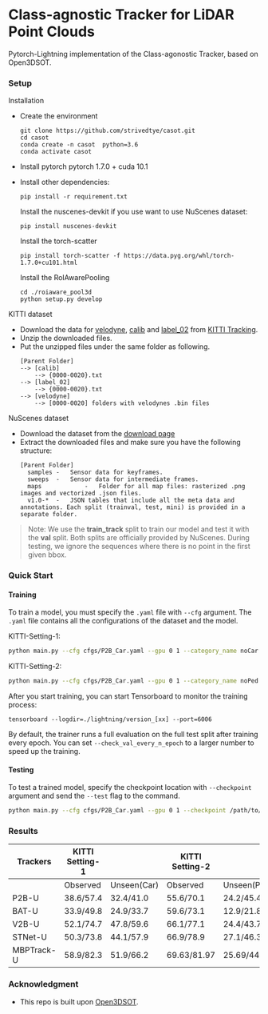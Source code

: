# Class-agnostic Tracker for LiDAR Point Clouds
Pytorch-Lightning implementation of the Class-agonostic Tracker, based on Open3DSOT.  

### Setup
Installation
+ Create the environment
  ```
  git clone https://github.com/strivedtye/casot.git
  cd casot
  conda create -n casot  python=3.6
  conda activate casot
  ```
+ Install pytorch
  pytorch 1.7.0 + cuda 10.1

+ Install other dependencies:
  ```
  pip install -r requirement.txt
  ```
  Install the nuscenes-devkit if you use want to use NuScenes dataset:
  ```
  pip install nuscenes-devkit
  ```
  Install the torch-scatter
  ```
  pip install torch-scatter -f https://data.pyg.org/whl/torch-1.7.0+cu101.html
  ```
  Install the RoIAwarePooling
  ```
  cd ./roiaware_pool3d
  python setup.py develop
  ```
  

KITTI dataset
+ Download the data for [velodyne](http://www.cvlibs.net/download.php?file=data_tracking_velodyne.zip), [calib](http://www.cvlibs.net/download.php?file=data_tracking_calib.zip) and [label_02](http://www.cvlibs.net/download.php?file=data_tracking_label_2.zip) from [KITTI Tracking](http://www.cvlibs.net/datasets/kitti/eval_tracking.php).
+ Unzip the downloaded files.
+ Put the unzipped files under the same folder as following.
  ```
  [Parent Folder]
  --> [calib]
      --> {0000-0020}.txt
  --> [label_02]
      --> {0000-0020}.txt
  --> [velodyne]
      --> [0000-0020] folders with velodynes .bin files
  ```

NuScenes dataset
+ Download the dataset from the [download page](https://www.nuscenes.org/download)
+ Extract the downloaded files and make sure you have the following structure:
  ```
  [Parent Folder]
    samples	-	Sensor data for keyframes.
    sweeps	-	Sensor data for intermediate frames.
    maps	        -	Folder for all map files: rasterized .png images and vectorized .json files.
    v1.0-*	-	JSON tables that include all the meta data and annotations. Each split (trainval, test, mini) is provided in a separate folder.
  ```
>Note: We use the **train_track** split to train our model and test it with the **val** split. Both splits are officially provided by NuScenes. During testing, we ignore the sequences where there is no point in the first given bbox.

### Quick Start
#### Training
To train a model, you must specify the `.yaml` file with `--cfg` argument. The `.yaml` file contains all the configurations of the dataset and the model.

KITTI-Setting-1:
```bash
python main.py --cfg cfgs/P2B_Car.yaml --gpu 0 1 --category_name noCar --re_weight
```
KITTI-Setting-2:
```bash
python main.py --cfg cfgs/P2B_Car.yaml --gpu 0 1 --category_name noPed  --re_weight
```
After you start training, you can start Tensorboard to monitor the training process:
```
tensorboard --logdir=./lightning/version_[xx] --port=6006
```
By default, the trainer runs a full evaluation on the full test split after training every epoch. You can set `--check_val_every_n_epoch` to a larger number to speed up the training.

#### Testing
To test a trained model, specify the checkpoint location with `--checkpoint` argument and send the `--test` flag to the command.
```bash
python main.py --cfg cfgs/P2B_Car.yaml --gpu 0 1 --checkpoint /path/to/checkpoint/xxx.ckpt --test
```

### Results
|Trackers|KITTI Setting-1|     |KITTI Setting-2| |
|--------|---------|-----------|---------|-------|
|        |Observed |Unseen(Car)|Observed |Unseen(Pedestrian)|
|P2B-U   |38.6/57.4|32.4/41.0  |55.6/70.1|24.2/45.4|
|BAT-U   |33.9/49.8|24.9/33.7  |59.6/73.1|12.9/21.8|
|V2B-U   |52.1/74.7|47.8/59.6  |66.1/77.1|24.4/43.7|
|STNet-U |50.3/73.8|44.1/57.9  |66.9/78.9|27.1/46.3|
|MBPTrack-U |58.9/82.3|51.9/66.2  |69.63/81.97|25.69/44.15|

### Acknowledgment
+ This repo is built upon [Open3DSOT](https://github.com/HaozheQi/P2B).
